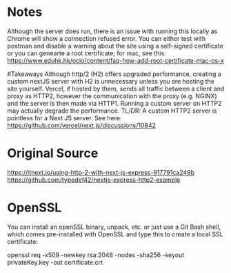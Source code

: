 # Notes

Although the server does run, there is an issue with running this locally as Chrome will show
a connection refused error. You can either test with postman and disable a warning about
the site using a self-signed certificate or you can genearte a root certificate; for mac, see this:
https://www.eduhk.hk/ocio/content/faq-how-add-root-certificate-mac-os-x

#Takeaways
Although http/2 (H2) offers upgraded performance, creating a custom nextJS server with H2
is unnecessary unless you are hosting the site yourself. Vercel, if hosted by them, sends
all traffic between a client and proxy as HTTP2, however the communication with the proxy (e.g. NGINX)
and the server is then made via HTTP1. Running a custom server on HTTP2 may actually degrade the
performance. TL/DR: A custom HTTP2 server is pointless for a Next JS server. See here:
https://github.com/vercel/next.js/discussions/10842

# Original Source

https://itnext.io/using-http-2-with-next-js-express-917791ca249b
https://github.com/typedef42/nextjs-express-http2-example

# OpenSSL

You can install an openSSL binary, unpack, etc. or just use a Git Bash shell, which comes pre-installed
with OpenSSL and type this to create a local SSL certificate:

openssl req -x509 -newkey rsa:2048 -nodes -sha256 -keyout privateKey.key -out certificate.crt
